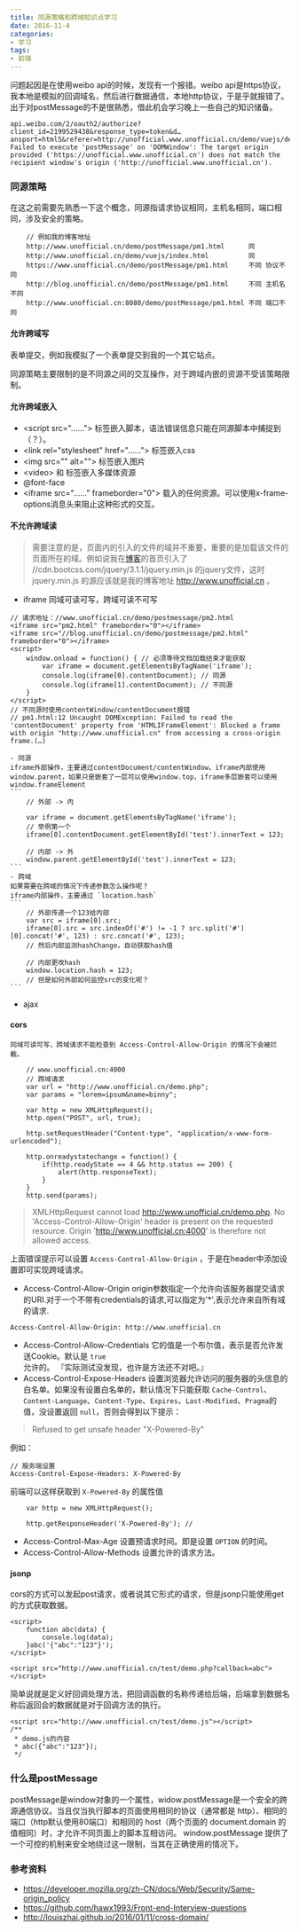 ```yaml
---
title: 同源策略和跨域知识点学习
date: 2016-11-4
categories: 
- 学习
tags:
- 前端
---
```

问题起因是在使用weibo api的时候，发现有一个报错。weibo api是https协议，我本地是模拟的回调域名，然后进行数据通信，本地http协议，于是乎就报错了。出于对postMessage的不是很熟悉，借此机会学习晚上一些自己的知识储备。  
```
api.weibo.com/2/oauth2/authorize?client_id=2199529438&response_type=token&d…ansport=html5&referer=http://unofficial.www.unofficial.cn/demo/vuejs/demo.html:1 Failed to execute 'postMessage' on 'DOMWindow': The target origin provided ('https://unofficial.www.unofficial.cn') does not match the recipient window's origin ('http://unofficial.www.unofficial.cn').
```
<!-- more -->
### 同源策略
在这之前需要先熟悉一下这个概念，同源指请求协议相同，主机名相同，端口相同，涉及安全的策略。  
```
    // 例如我的博客地址
    http://www.unofficial.cn/demo/postMessage/pm1.html      同
    http://www.unofficial.cn/demo/vuejs/index.html          同
    https://www.unofficial.cn/demo/postMessage/pm1.html     不同 协议不同
    http://blog.unofficial.cn/demo/postMessage/pm1.html     不同 主机名不同
    http://www.unofficial.cn:8080/demo/postMessage/pm1.html 不同 端口不同
```
#### 允许跨域写
表单提交，例如我模拟了一个表单提交到我的一个其它站点。  

同源策略主要限制的是不同源之间的交互操作，对于跨域内嵌的资源不受该策略限制。
#### 允许跨域嵌入
- &lt;script src="……"></script> 标签嵌入脚本，语法错误信息只能在同源脚本中捕捉到（？）。
- &lt;link rel="stylesheet" href="……"> 标签嵌入css
- &lt;img src="" alt=""> 标签嵌入图片
- &lt;video></video> 和 <audio></audio> 标签嵌入多媒体资源
- @font-face 
- &lt;iframe src="……" frameborder="0"></iframe> 载入的任何资源。可以使用x-frame-options消息头来阻止这种形式的交互。

#### 不允许跨域读

> 需要注意的是，页面内的引入的文件的域并不重要，重要的是加载该文件的页面所在的域。例如说我在[博客](http://www.unofficial.cn/)的首页引入了 //cdn.bootcss.com/jquery/3.1.1/jquery.min.js 的jquery文件，这时 jquery.min.js 的源应该就是我的博客地址 http://www.unofficial.cn 。  

- iframe
同域可读可写，跨域可读不可写
```
// 请求地址：//www.unofficial.cn/demo/postmessage/pm2.html
<iframe src="pm2.html" frameborder="0"></iframe>
<iframe src="//blog.unofficial.cn/demo/postmessage/pm2.html" frameborder="0"></iframe>
<script>
    window.onload = function() { // 必须等待文档加载结束才能获取
        var iframe = document.getElementsByTagName('iframe');
        console.log(iframe[0].contentDocument); // 同源
        console.log(iframe[1].contentDocument); // 不同源
    }
</script>
// 不同源时使用contentWindow/contentDocument报错
// pm1.html:12 Uncaught DOMException: Failed to read the 'contentDocument' property from 'HTMLIFrameElement': Blocked a frame with origin "http://www.unofficial.cn" from accessing a cross-origin frame.(…)

```
    - 同源
    iframe外部操作，主要通过contentDocument/contentWindow，iframe内部使用window.parent，如果只是嵌套了一层可以使用window.top，iframe多层嵌套可以使用window.frameElement  
    ```
        // 外部 -> 内

        var iframe = document.getElementsByTagName('iframe');
        // 举例第一个
        iframe[0].contentDocument.getElementById('test').innerText = 123;

        // 内部 -> 外
        window.parent.getElementById('test').innerText = 123;
    ```
    - 跨域
    如果需要在跨域的情况下传递参数怎么操作呢？  
    iframe内部操作，主要通过 `location.hash`  
    ```
        // 外部传递一个123给内部
        var src = iframe[0].src;
        iframe[0].src = src.indexOf('#') != -1 ? src.split('#')[0].concat('#', 123) : src.concat('#', 123);
        // 然后内部监测hashChange，自动获取hash值

        // 内部更改hash
        window.location.hash = 123;
        // 但是如何外部如何监控src的变化呢？
    ```

- ajax
#### cors
    同域可读可写，跨域请求不能检查到 Access-Control-Allow-Origin 的情况下会被拦截。  
```
    // www.unofficial.cn:4000
    // 跨域请求
    var url = "http://www.unofficial.cn/demo.php";
    var params = "lorem=ipsum&name=binny";

    var http = new XMLHttpRequest();
    http.open("POST", url, true);
    
    http.setRequestHeader("Content-type", "application/x-www-form-urlencoded");

    http.onreadystatechange = function() {
        if(http.readyState == 4 && http.status == 200) {
            alert(http.responseText);
        }
    }
    http.send(params);
```
> XMLHttpRequest cannot load http://www.unofficial.cn/demo.php. No 'Access-Control-Allow-Origin' header is present on the requested resource. Origin 'http://www.unofficial.cn:4000' is therefore not allowed access.

上面错误提示可以设置 `Access-Control-Allow-Origin` ，于是在header中添加设置即可实现跨域请求。  

- Access-Control-Allow-Origin
origin参数指定一个允许向该服务器提交请求的URI.对于一个不带有credentials的请求,可以指定为'*',表示允许来自所有域的请求.  
```
Access-Control-Allow-Origin: http://www.unofficial.cn
```
- Access-Control-Allow-Credentials
它的值是一个布尔值，表示是否允许发送Cookie。默认是 `true` 允许的。 『实际测试没发现，也许是方法还不对吧。』
- Access-Control-Expose-Headers
设置浏览器允许访问的服务器的头信息的白名单。如果没有设置白名单的，默认情况下只能获取 `Cache-Control`、`Content-Language`、`Content-Type`、`Expires`、`Last-Modified`、`Pragma`的值，没设置返回 `null`，否则会得到以下提示：  
> Refused to get unsafe header "X-Powered-By"

例如： 
```
// 服务端设置
Access-Control-Expose-Headers: X-Powered-By
```
前端可以这样获取到 `X-Powered-By` 的属性值  
```
    var http = new XMLHttpRequest();

    http.getResponseHeader('X-Powered-By'); // 
```
- Access-Control-Max-Age
设置预请求时间。即是设置 `OPTION` 的时间。  
- Access-Control-Allow-Methods
设置允许的请求方法。

#### jsonp
cors的方式可以发起post请求，或者说其它形式的请求，但是jsonp只能使用get的方式获取数据。  
```
<script>
    function abc(data) {
        console.log(data);
    }abc('{"abc":"123"}');
</script>

<script src="http://www.unofficial.cn/test/demo.php?callback=abc"></script>
```
简单说就是定义好回调处理方法，把回调函数的名称传递给后端，后端拿到数据名称后返回会的数据就是对于回调方法的执行。  
```
<script src="http://www.unofficial.cn/test/demo.js"></script>
/**
 * demo.js的内容
 * abc({"abc":"123"});
 */
```

### 什么是postMessage
postMessage是window对象的一个属性，widow.postMessage是一个安全的跨源通信协议。当且仅当执行脚本的页面使用相同的协议（通常都是 http）、相同的端口（http默认使用80端口）和相同的 host（两个页面的 document.domain 的值相同）时，才允许不同页面上的脚本互相访问。 window.postMessage 提供了一个可控的机制来安全地绕过这一限制，当其在正确使用的情况下。  



### 参考资料
- https://developer.mozilla.org/zh-CN/docs/Web/Security/Same-origin_policy
- https://github.com/hawx1993/Front-end-Interview-questions
- http://louiszhai.github.io/2016/01/11/cross-domain/